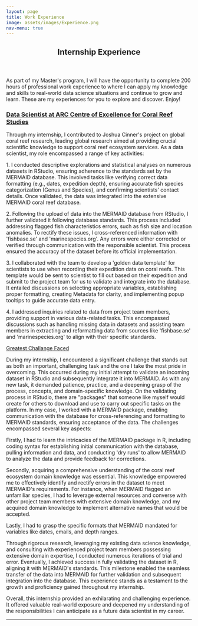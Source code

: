 ```yaml
---
layout: page
title: Work Experience
image: assets/images/Experience.png
nav-menu: true
---
```


<!-- Main -->
<div id="main" class="alt">

<!-- One -->
<section id="one">
	<div class="inner">
		<header class="major">
			<h1>Internship Experience</h1>
		</header>

<!-- Content -->
<h2 id="Professional Experience"></h2>
<p>As part of my Master's program, I will have the opportunity to complete 200 hours of professional work experience to where I can apply my knowledge and skills to real-world data science situations and continue to grow and learn. These are my experiences for you to explore and discover. Enjoy! </p>
<div class="row">
	<div class="6u 12u$(small)">
		<h3><u><b>Data Scientist at ARC Centre of Excellence for Coral Reef Studies</b></u></h3>
		<p>Through my internship, I contributed to Joshua Cinner's project on global coral reef research, leading global research aimed at providing crucial scientific knowledge to support coral reef ecosystem services. As a data scientist, my role encompassed a range of key activities:</p>
<p>
1. I conducted descriptive explorations and statistical analyses on numerous datasets in RStudio, ensuring adherence to the standards set by the MERMAID database. This involved tasks like verifying correct data formatting (e.g., dates, expedition depth), ensuring accurate fish species categorization (Genus and Species), and confirming scientists' contact details. Once validated, the data was integrated into the extensive MERMAID coral reef database.</p>
<p>
2. Following the upload of data into the MERMAID database from RStudio, I further validated it following database standards. This process included addressing flagged fish characteristics errors, such as fish size and location anomalies. To rectify these issues, I cross-referenced information with 'fishbase.se' and 'marinespecies.org'. Any errors were either corrected or verified through communication with the responsible scientist. This process ensured the accuracy of the dataset before its official implementation.</p>
<p>
3. I collaborated with the team to develop a 'golden data template' for scientists to use when recording their expedition data on coral reefs. This template would be sent to scientist to fill out based on their expedition and submit to the project team for us to validate and integrate into the database. It entailed discussions on selecting appropriate variables, establishing proper formatting, creating Metadata for clarity, and implementing popup tooltips to guide accurate data entry.</p>
<p>
4. I addressed inquiries related to data from project team members, providing support in various data-related tasks. This encompassed discussions such as handling missing data in datasets and assisting team members in extracting and reformatting data from sources like 'fishbase.se' and 'marinespecies.org' to align with their specific standards.</p>

<p>
<u> Greatest Challange Faced </u></p>
<p>
During my internship, I encountered a significant challenge that stands out as both an important, challenging task and the one I take the most pride in overcoming. This occurred during my initial attempt to validate an incoming dataset in RStudio and subsequently integrate it into MERMAID. As with any new task, it demanded patience, practice, and a deepening grasp of the process, concepts, and domain-specific knowledge. On the validating process in RStudio, there are "packages" that someone like myself would create for others to download and use to carry out specific tasks on the platform.  In my case, I worked with a MERMAID package, enabling communication with the database for cross-referencing and formatting to MERMAID standards, ensuring acceptance of the data. The challenges encompassed several key aspects:
</p>
<p>
Firstly, I had to learn the intricacies of the MERMAID package in R, including coding syntax for establishing initial communication with the database, pulling information and data, and conducting 'dry runs' to allow MERMAID to analyze the data and provide feedback for corrections.
</p>
Secondly, acquiring a comprehensive understanding of the coral reef ecosystem domain knowledge was essential. This knowledge empowered me to effectively identify and rectify errors in the dataset to meet MERMAID's requirements. For instance, when MERMAID flagged an unfamiliar species, I had to leverage external resources and converse with other project team members with extensive domain knowledge, and my acquired domain knowledge to implement alternative names that would be accepted.
</p>
<p>
Lastly, I had to grasp the specific formats that MERMAID mandated for variables like dates, emails, and depth ranges.
</p>
<p>
Through rigorous research, leveraging my existing data science knowledge, and consulting with experienced project team members possessing extensive domain expertise, I conducted numerous iterations of trial and error. Eventually, I achieved success in fully validating the dataset in R, aligning it with MERMAID's standards. This milestone enabled the seamless transfer of the data into MERMAID for further validation and subsequent integration into the database. This experience stands as a testament to the growth and proficiency gained throughout my internship.
</p>
Overall, this internship provided an exhilarating and challenging experience. It offered valuable real-world exposure and deepened my understanding of the responsibilities I can anticipate as a future data scientist in my career.
		</p>
	</div>

</div>

<hr class="major" />
